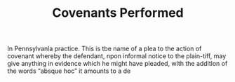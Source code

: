 ---
title: Covenants Performed
letter: C
permalink: "/definitions/bld-covenants-performed.html"
body: In Pennsylvanla practice. This is tbe name of a plea to the action of covenant
  whereby the defendant, npon informal notice to the plain-tiff, may give anything
  in evidence which he might have pleaded, wlth the addltlon of the words “absque
  hoc” it amounts to a de
published_at: '2018-07-07'
source: Black's Law Dictionary 2nd Ed (1910)
layout: post
---